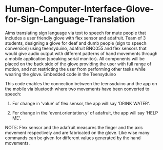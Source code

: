 # Human-Computer-Interface-Glove-for-Sign-Language-Translation
Aims translating sign language via text to speech for mute people that includes a user friendly glove with flex sensor and adafruit. Team of 3 students, designing a glove for deaf and dumb people (sign to speech conversion) using teensyduino, adafruit BNO055 and flex sensors that would give audio output with different patterns of hand movements through a mobile application (speaking serial monitor).  All components will be placed on the back side of the glove providing the user with full range of motion, and not restricting the user from performing other tasks while wearing the glove.
Embedded code in the Teensyduino

This code enables the connection between the teensyduino and the app on the mobile via bluetooth where two movements have been converted to speech:

1. For change in 'value' of flex sensor, the app will say 'DRINK WATER'.

2. For change in the 'event.orientation.y' of adafruit, the app will say 'HELP ME'.

NOTE: Flex sensor and the adafruit measures the finger and the axis movement respectively and are fabricated on the glove. Like wise many commands can be given for different values generated by the hand movements.
